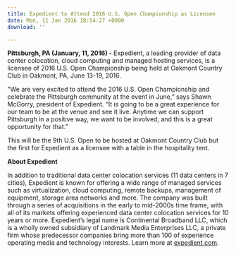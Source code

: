 ```yaml
---
title: Expedient to Attend 2016 U.S. Open Championship as Licensee
date: Mon, 11 Jan 2016 18:54:27 +0000
download: ''

---
```

**Pittsburgh, PA (January, 11, 2016) -** Expedient, a leading provider of data center colocation, cloud computing and managed hosting services, is a licensee of 2016 U.S. Open Championship being held at Oakmont Country Club in Oakmont, PA, June 13-19, 2016. 

"We are very excited to attend the 2016 U.S. Open Championship and celebrate the Pittsburgh community at the event in June,” says Shawn McGorry, president of Expedient. “It is going to be a great experience for our team to be at the venue and see it live. Anytime we can support Pittsburgh in a positive way, we want to be involved, and this is a great opportunity for that.” 

This will be the 9th U.S. Open to be hosted at Oakmont Country Club but the first for Expedient as a licensee with a table in the hospitality tent.

**About Expedient**

In addition to traditional data center colocation services (11 data centers in 7 cities), Expedient is known for offering a wide range of managed services such as virtualization, cloud computing, remote backups, management of equipment, storage area networks and more. The company was built through a series of acquisitions in the early to mid-2000s time frame, with all of its markets offering experienced data center colocation services for 10 years or more. Expedient’s legal name is Continental Broadband LLC, which is a wholly owned subsidiary of Landmark Media Enterprises LLC, a private firm whose predecessor companies bring more than 100 of experience operating media and technology interests. Learn more at [expedient.com](https://www.expedient.com).